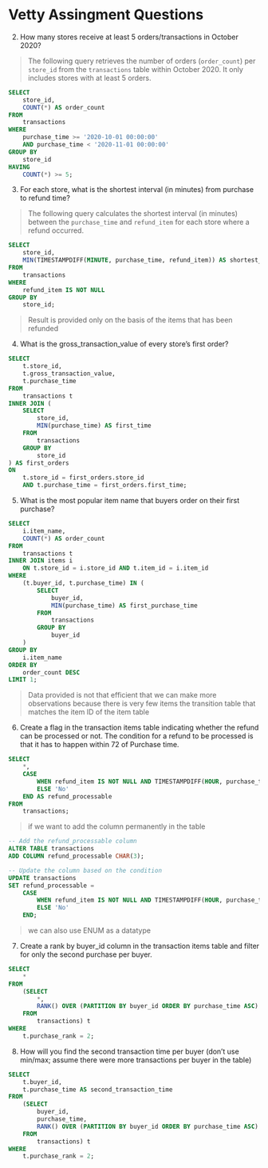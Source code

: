# Vetty Assingment Questions

2. How many stores receive at least 5 orders/transactions in October 2020?
 

> The following query retrieves the number of orders (`order_count`) per `store_id` from the `transactions` table within October 2020. It only includes stores with at least 5 orders.

```sql
SELECT
    store_id,
    COUNT(*) AS order_count
FROM
    transactions
WHERE
    purchase_time >= '2020-10-01 00:00:00'
    AND purchase_time < '2020-11-01 00:00:00'
GROUP BY
    store_id
HAVING
    COUNT(*) >= 5;
```

3. For each store, what is the shortest interval (in minutes) from purchase to refund time?

> The following query calculates the shortest interval (in minutes) between the `purchase_time` and `refund_item` for each store where a refund occurred.

```sql
SELECT
    store_id,
    MIN(TIMESTAMPDIFF(MINUTE, purchase_time, refund_item)) AS shortest_interval_in_min
FROM
    transactions
WHERE
    refund_item IS NOT NULL
GROUP BY
    store_id;
```
> Result is provided only on the basis of the items that has been refunded

4. What is the gross_transaction_value of every store’s first order?

```sql
SELECT
    t.store_id,
    t.gross_transaction_value,
    t.purchase_time
FROM
    transactions t
INNER JOIN (
    SELECT
        store_id,
        MIN(purchase_time) AS first_time
    FROM
        transactions
    GROUP BY
        store_id
) AS first_orders 
ON
    t.store_id = first_orders.store_id
    AND t.purchase_time = first_orders.first_time;

```
5. What is the most popular item name that buyers order on their first purchase?
```sql
SELECT
    i.item_name,
    COUNT(*) AS order_count
FROM
    transactions t
INNER JOIN items i
    ON t.store_id = i.store_id AND t.item_id = i.item_id
WHERE
    (t.buyer_id, t.purchase_time) IN (
        SELECT
            buyer_id,
            MIN(purchase_time) AS first_purchase_time
        FROM
            transactions
        GROUP BY
            buyer_id
    )
GROUP BY
    i.item_name
ORDER BY
    order_count DESC
LIMIT 1;
```
> Data provided is not that efficient that we can make more observations because there is very few items the transition table that matches the item ID of the item table

6. Create a flag in the transaction items table indicating whether the refund can be processed or
not. The condition for a refund to be processed is that it has to happen within 72 of Purchase
time.

```sql
SELECT
    *,
    CASE
        WHEN refund_item IS NOT NULL AND TIMESTAMPDIFF(HOUR, purchase_time, refund_item) <= 72 THEN 'Yes'
        ELSE 'No'
    END AS refund_processable
FROM
    transactions;
```
> if we want to add the column permanently in the table

```sql
-- Add the refund_processable column
ALTER TABLE transactions
ADD COLUMN refund_processable CHAR(3);

-- Update the column based on the condition
UPDATE transactions
SET refund_processable = 
    CASE
        WHEN refund_item IS NOT NULL AND TIMESTAMPDIFF(HOUR, purchase_time, refund_item) <= 72 THEN 'Yes'
        ELSE 'No'
    END;
```
> we can also use ENUM as a datatype

7. Create a rank by buyer_id column in the transaction items table and filter for only the second
purchase per buyer.

```sql
SELECT
    *
FROM
    (SELECT
        *,
        RANK() OVER (PARTITION BY buyer_id ORDER BY purchase_time ASC) AS purchase_rank
    FROM
        transactions) t
WHERE
    t.purchase_rank = 2;
```

8. How will you find the second transaction time per buyer (don’t use min/max; assume there
were more transactions per buyer in the table)

```sql
SELECT
    t.buyer_id,
    t.purchase_time AS second_transaction_time
FROM
    (SELECT
        buyer_id,
        purchase_time,
        RANK() OVER (PARTITION BY buyer_id ORDER BY purchase_time ASC) AS purchase_rank
    FROM
        transactions) t
WHERE
    t.purchase_rank = 2;
```


